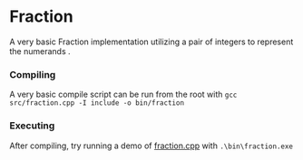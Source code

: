 # Fraction
A very basic Fraction implementation utilizing a pair of integers to represent the numerands .

### Compiling
A very basic compile script can be run from the root with `gcc src/fraction.cpp -I include -o bin/fraction`

### Executing
After compiling, try running a demo of [fraction.cpp](bin/fraction.cpp) with `.\bin\fraction.exe`